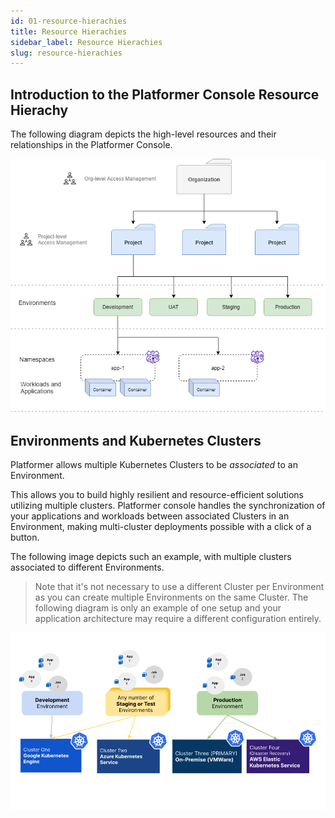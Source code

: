 ```yaml
---
id: 01-resource-hierachies
title: Resource Hierachies
sidebar_label: Resource Hierachies
slug: resource-hierachies
---
```


## Introduction to the Platformer Console Resource Hierachy

The following diagram depicts the high-level resources and their relationships in the Platformer Console.
<br/>

![](../../static/img/docs/resource-hierachy.png)

## Environments and Kubernetes Clusters

Platformer allows multiple Kubernetes Clusters to be *associated* to an Environment.

This allows you to build highly resilient and resource-efficient solutions utilizing multiple clusters. Platformer console handles the synchronization of your applications and workloads between associated Clusters in an Environment, making multi-cluster deployments possible with a click of a button.

The following image depicts such an example, with multiple clusters associated to different Environments. 

> Note that it's not necessary to use a different Cluster per Environment as you can create multiple Environments on the same Cluster. The following diagram is only an example of one setup and your application architecture may require a different configuration entirely.

![](../../static/img/docs/environments-and-cluster-hierachy.png)